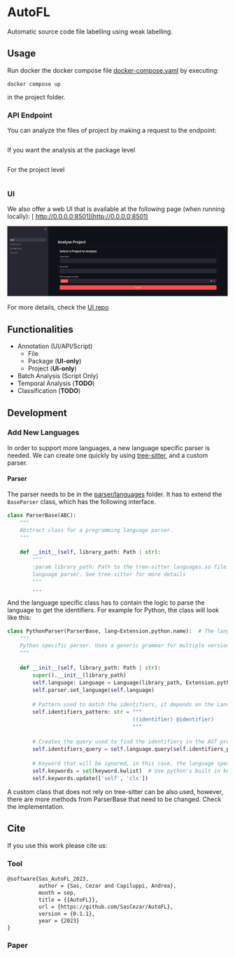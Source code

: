 # AutoFL

Automatic source code file labelling using weak labelling.

## Usage

Run docker the docker compose file [docker-compose.yaml](docker-compose.yaml) by executing:
```shell
docker compose up
```
in the project folder.

### API Endpoint
You can analyze the files of project by making a request to the endpoint:
```shell

```

If you want the analysis at the package level
```shell

```

For the project level
```shell

```

### UI

We also offer a web UI that is available at the following page (when running locally):
[ http://0.0.0.0:8501](http://0.0.0.0:8501)

![UI](resources/ui-screenshots/landing-page.png)

For more details, check the [UI repo](https://github.com/SasCezar/autofl-ui)

## Functionalities

- Annotation (UI/API/Script)
  - File
  - Package (**UI-only**)
  - Project (**UI-only**)
- Batch Analysis (Script Only)
- Temporal Analysis (**TODO**)
- Classification (**TODO**)

## Development

### Add New Languages 

In order to support more languages, a new language specific parser is needed. 
We can create one quickly by using [tree-sitter](https://tree-sitter.github.io/tree-sitter/),
and a custom parser.

#### Parser
The parser needs to be in the [parser/languages](./src/parser/languages) folder. 
It has to extend the ```BaseParser``` class, which has the following interface.

```python
class ParserBase(ABC):
    """
    Abstract class for a programming language parser.
    """

    def __init__(self, library_path: Path | str):
        """
        :param library_path: Path to the tree-sitter languages.so file. The file has to contain the
        language parser. See tree-sitter for more details
        """
        ...
```
And the language specific class has to contain the logic to parse the language to get the identifiers.
For example for Python, the class will look like this:

```python
class PythonParser(ParserBase, lang=Extension.python.name):  # The lang argument is used to register the parser in the ParserFactory class.
    """
    Python specific parser. Uses a generic grammar for multiple versions of python. Uses tree_sitter to get the AST
    """

    def __init__(self, library_path: Path | str):
        super().__init__(library_path)
        self.language: Language = Language(library_path, Extension.python.name)   # Creates the tree-sitter language for python
        self.parser.set_language(self.language)                                   # Sets tree-sitter parser to parse the language
        
        # Pattern used to match the identifiers, it depends on the Lanugage. Check tree-sitter
        self.identifiers_pattern: str = """
                                        ((identifier) @identifier)
                                        """
        
        # Creates the query used to find the identifiers in the AST produced by tree-sitter
        self.identifiers_query = self.language.query(self.identifiers_pattern)

        # Keyword that will be ignored, in this case, the language specific keywords as the query extracts them as well. 
        self.keywords = set(keyword.kwlist)  # Use python's built in keyword list
        self.keywords.update(['self', 'cls'])
```

A custom class that does not rely on tree-sitter can be also used, however, there are more methods from ParserBase that need to be
changed. Check the implementation.


## Cite

If you use this work please cite us:

### Tool 
```text
@software{Sas_AutoFL_2023,
          author = {Sas, Cezar and Capiluppi, Andrea},
          month = sep,
          title = {{AutoFL}},
          url = {https://github.com/SasCezar/AutoFL},
          version = {0.1.1},
          year = {2023}
}
```

### Paper